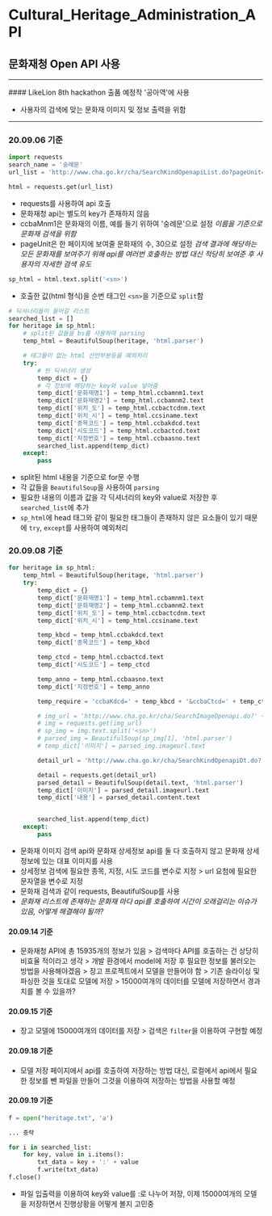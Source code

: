 # Cultural_Heritage_Administration_API
## 문화재청 Open API 사용
<hr>
#### LikeLion 8th hackathon 출품 예정작 '공아역'에 사용

- 사용자의 검색에 맞는 문화재 이미지 및 정보 출력을 위함

<hr>

### 20.09.06 기준

```python
import requests
search_name = '숭례문'
url_list = 'http://www.cha.go.kr/cha/SearchKindOpenapiList.do?pageUnit=30&ccbaMnm1=' + search_name

html = requests.get(url_list)
```

- requests를 사용하여 api 호출
- 문화재청 api는 별도의 key가 존재하지 않음
- ccbaMnm1은 문화재의 이름, 예를 들기 위하여 '숭례문'으로 설정
  <i>이름을 기준으로 문화재 검색을 위함</i>
- pageUnit은 한 페이지에 보여줄 문화재의 수, 30으로 설정
  <i>검색 결과에 해당하는 모든 문화재를 보여주기 위해 api를 여러번 호출하는 방법 대신 적당히 보여준 후 사용자의 자세한 검색 유도</i>

```python
sp_html = html.text.split('<sn>')
```
- 호출한 값(html 형식)을 순번 태그인 `<sn>`을 기준으로 `split`함

```python
# 딕셔너리들이 들어갈 리스트
searched_list = []
for heritage in sp_html:
    # split된 값들을 bs를 사용하여 parsing
    temp_html = BeautifulSoup(heritage, 'html.parser')

    # 태그들이 없는 html 선언부분등을 예외처리
    try:
        # 빈 딕셔너리 생성
        temp_dict = {}
        # 각 정보에 해당하는 key와 value 넣어줌
        temp_dict['문화재명1'] = temp_html.ccbamnm1.text
        temp_dict['문화재명2'] = temp_html.ccbamnm2.text
        temp_dict['위치_도'] = temp_html.ccbactcdnm.text
        temp_dict['위치_시'] = temp_html.ccsiname.text
        temp_dict['종목코드'] = temp_html.ccbakdcd.text
        temp_dict['시도코드'] = temp_html.ccbactcd.text
        temp_dict['지정번호'] = temp_html.ccbaasno.text
        searched_list.append(temp_dict)
    except:
        pass
```
- split된 html 내용을 기준으로 for문 수행
- 각 값들을 `BeautifulSoup`을 사용하여 `parsing`
- 필요한 내용의 이름과 값을 각 딕셔너리의 key와 value로 저장한 후 `searched_list`에 추가
- `sp_html`에 head 태그와 같이 필요한 태그들이 존재하지 않은 요소들이 있기 때문에 `try`, `except`를 사용하여 예외처리


### 20.09.08 기준

```python
for heritage in sp_html:
    temp_html = BeautifulSoup(heritage, 'html.parser')
    try:
        temp_dict = {}
        temp_dict['문화재명1'] = temp_html.ccbamnm1.text
        temp_dict['문화재명2'] = temp_html.ccbamnm2.text
        temp_dict['위치_도'] = temp_html.ccbactcdnm.text
        temp_dict['위치_시'] = temp_html.ccsiname.text

        temp_kbcd = temp_html.ccbakdcd.text
        temp_dict['종목코드'] = temp_kbcd

        temp_ctcd = temp_html.ccbactcd.text
        temp_dict['시도코드'] = temp_ctcd

        temp_anno = temp_html.ccbaasno.text
        temp_dict['지정번호'] = temp_anno

        temp_require = 'ccbaKdcd=' + temp_kbcd + '&ccbaCtcd=' + temp_ctcd + '&ccbaAsno=' + temp_anno

        # img_url = 'http://www.cha.go.kr/cha/SearchImageOpenapi.do?' + temp_require
        # img = requests.get(img_url)
        # sp_img = img.text.split('<sn>')
        # parsed_img = BeautifulSoup(sp_img[1], 'html.parser')
        # temp_dict['이미지'] = parsed_img.imageurl.text

        detail_url = 'http://www.cha.go.kr/cha/SearchKindOpenapiDt.do?' + temp_require

        detail = requests.get(detail_url)
        parsed_detail = BeautifulSoup(detail.text, 'html.parser')
        temp_dict['이미지'] = parsed_detail.imageurl.text
        temp_dict['내용'] = parsed_detail.content.text


        searched_list.append(temp_dict)
    except:
        pass
```

- 문화재 이미지 검색 api와 문화재 상세정보 api를 둘 다 호출하지 않고 문화재 상세정보에 있는 대표 이미지를 사용
- 상세정보 검색에 필요한 종목, 지정, 시도 코드를 변수로 지정 > url 요첨에 필요한 문자열을 변수로 지정
- 문화재 검색과 같이 requests, BeautifulSoup를 사용
- <i>문화재 리스트에 존재하는 문화재 마다 api를 호출하여 시간이 오래걸리는 이슈가 있음, 어떻게 해결해야 될까?</i>


#### 20.09.14 기준
- 문화재청 API에 총 15935개의 정보가 있음 > 검색마다 API를 호출하는 건 상당히 비효율 적이라고 생각 > 개발 환경에서 model에 저장 후 필요한 정보를 불러오는 방법을 사용해야겠음 > 장고 프로젝트에서 모델을 만들어야 함 > 기존 슬라이싱 및 파싱한 것을 토대로 모델에 저장 > 15000여개의 데이터를 모델에 저장하면서 경과치를 볼 수 있을까?

#### 20.09.15 기준
- 장고 모델에 15000여개의 데이터를 저장 > 검색은 `filter`을 이용하여 구현할 예정

#### 20.09.18 기준
- 모델 저장 페이지에서 api를 호출하여 저장하는 방법 대신, 로컬에서 api에서 필요한 정보를 뺀 파일을 만들어 그것을 이용하여 저장하는 방법을 사용할 예정

#### 20.09.19 기준
```python
f = open("heritage.txt", 'a')

... 중략

for i in searched_list:
    for key, value in i.items():
        txt_data = key + ':' + value
        f.write(txt_data)
f.close()
```
- 파일 입출력을 이용하여 key와 value를 :로 나누어 저장, 이제 15000여개의 모델을 저장하면서 진행상황을 어떻게 볼지 고민중
